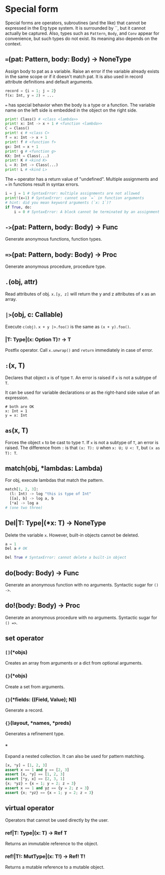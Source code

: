 # Special form

Special forms are operators, subroutines (and the like) that cannot be expressed in the Erg type system. It is surrounded by ``, but it cannot actually be captured.
Also, types such as `Pattern`, `Body`, and `Conv` appear for convenience, but such types do not exist. Its meaning also depends on the context.

## `=`(pat: Pattern, body: Body) -> NoneType

Assign body to pat as a variable. Raise an error if the variable already exists in the same scope or if it doesn't match pat.
It is also used in record attribute definitions and default arguments.

```python
record = {i = 1; j = 2}
f(x: Int, y = 2) = ...
```

`=` has special behavior when the body is a type or a function.
The variable name on the left side is embedded in the object on the right side.

```python
print! Class() # <class <lambda>>
print! x: Int -> x + 1 # <function <lambda>>
C = Class()
print! c # <class C>
f = x: Int -> x + 1
print! f # <function f>
gx: Int = x + 1
print! g # <function g>
KX: Int = Class(...)
print! K # <kind K>
L = X: Int -> Class(...)
print! L # <kind L>
```

The `=` operator has a return value of "undefined".
Multiple assignments and `=` in functions result in syntax errors.

```python
i = j = 1 # SyntaxError: multiple assignments are not allowed
print!(x=1) # SyntaxError: cannot use `=` in function arguments
# hint: did you mean keyword arguments (`x: 1`)?
if True, do:
    i = 0 # SyntaxError: A block cannot be terminated by an assignment expression
```

## `->`(pat: Pattern, body: Body) -> Func

Generate anonymous functions, function types.

## `=>`(pat: Pattern, body: Body) -> Proc

Generate anonymous procedure, procedure type.

## `.`(obj, attr)

Read attributes of obj.
`x.[y, z]` will return the y and z attributes of x as an array.

## `|>`(obj, c: Callable)

Execute `c(obj)`. `x + y |>.foo()` is the same as `(x + y).foo()`.

### |T: Type|(x: Option T)`?` -> T

Postfix operator. Call `x.unwrap()` and `return` immediately in case of error.

## `:`(x, T)

Declares that object `x` is of type `T`. An error is raised if `x` is not a subtype of `T`.

It can be used for variable declarations or as the right-hand side value of an expression.

```erg
# both are OK
x: Int = 1
y = x: Int
```

## `as`(x, T)

Forces the object `x` to be cast to type `T`. If `x` is not a subtype of `T`, an error is raised.
The difference from `:` is that `(x: T): U` when `x: U; U <: T`, but `(x as T): T`.

## match(obj, *lambdas: Lambda)

For obj, execute lambdas that match the pattern.

```python
match[1, 2, 3]:
  (l: Int) -> log "this is type of Int"
  [[a], b] -> log a, b
  [*a] -> log a
# (one two three)
```

## Del|T: Type|(*x: T) -> NoneType

Delete the variable `x`. However, built-in objects cannot be deleted.

```python
a = 1
Del a # OK

Del True # SyntaxError: cannot delete a built-in object
```

## do(body: Body) -> Func

Generate an anonymous function with no arguments. Syntactic sugar for `() ->`.

## do!(body: Body) -> Proc

Generate an anonymous procedure with no arguments. Syntactic sugar for `() =>`.

## set operator

### `[]`(*objs)

Creates an array from arguments or a dict from optional arguments.

### `{}`(*objs)

Create a set from arguments.

### `{}`(*fields: ((Field, Value); N))

Generate a record.

### `{}`(layout, *names, *preds)

Generates a refinement type.

### `*`

Expand a nested collection. It can also be used for pattern matching.

```python
[x, *y] = [1, 2, 3]
assert x == 1 and y == [2, 3]
assert [x, *y] == [1, 2, 3]
assert [*y, x] == [2, 3, 1]
{x; *yz} = {x = 1; y = 2; z = 3}
assert x == 1 and yz == {y = 2; z = 3}
assert {x; *yz} == {x = 1; y = 2; z = 3}
```

## virtual operator

Operators that cannot be used directly by the user.

### ref|T: Type|(x: T) -> Ref T

Returns an immutable reference to the object.

### ref!|T!: MutType|(x: T!) -> Ref! T!

Returns a mutable reference to a mutable object.
